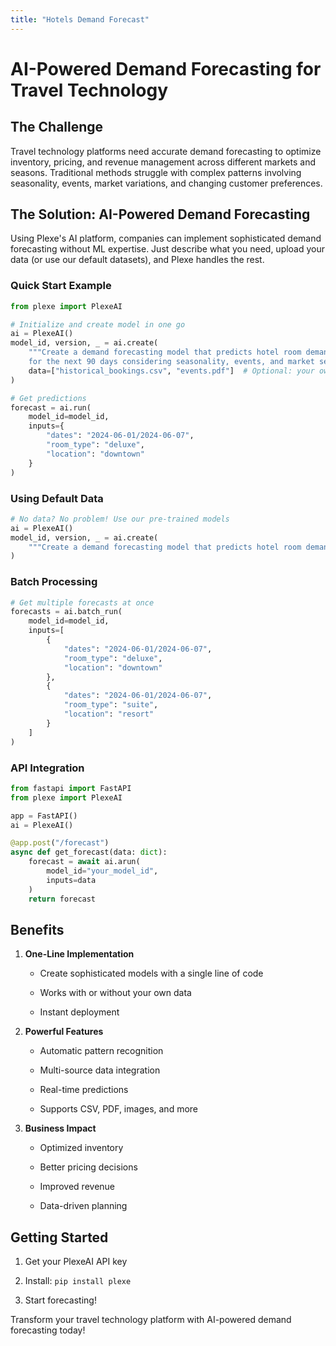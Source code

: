 ```yaml
---
title: "Hotels Demand Forecast"
---
```


# AI-Powered Demand Forecasting for Travel Technology

## The Challenge

Travel technology platforms need accurate demand forecasting to optimize inventory, pricing, and revenue management across different markets and seasons. Traditional methods struggle with complex patterns involving seasonality, events, market variations, and changing customer preferences.

## The Solution: AI-Powered Demand Forecasting

Using Plexe's AI platform, companies can implement sophisticated demand forecasting without ML expertise. Just describe what you need, upload your data (or use our default datasets), and Plexe handles the rest.

### Quick Start Example

```python
from plexe import PlexeAI

# Initialize and create model in one go
ai = PlexeAI()
model_id, version, _ = ai.create(
    """Create a demand forecasting model that predicts hotel room demand 
    for the next 90 days considering seasonality, events, and market segments.""",
    data=["historical_bookings.csv", "events.pdf"]  # Optional: your own data
)

# Get predictions
forecast = ai.run(
    model_id=model_id,
    inputs={
        "dates": "2024-06-01/2024-06-07",
        "room_type": "deluxe",
        "location": "downtown"
    }
)
```

### Using Default Data

```python
# No data? No problem! Use our pre-trained models
ai = PlexeAI()
model_id, version, _ = ai.create(
    """Create a demand forecasting model that predicts hotel room demand."""
)
```

### Batch Processing

```python
# Get multiple forecasts at once
forecasts = ai.batch_run(
    model_id=model_id,
    inputs=[
        {
            "dates": "2024-06-01/2024-06-07",
            "room_type": "deluxe",
            "location": "downtown"
        },
        {
            "dates": "2024-06-01/2024-06-07",
            "room_type": "suite",
            "location": "resort"
        }
    ]
)
```

### API Integration

```python
from fastapi import FastAPI
from plexe import PlexeAI

app = FastAPI()
ai = PlexeAI()

@app.post("/forecast")
async def get_forecast(data: dict):
    forecast = await ai.arun(
        model_id="your_model_id",
        inputs=data
    )
    return forecast
```

## Benefits

1. **One-Line Implementation**

   * Create sophisticated models with a single line of code

   * Works with or without your own data

   * Instant deployment

2. **Powerful Features**

   * Automatic pattern recognition

   * Multi-source data integration

   * Real-time predictions

   * Supports CSV, PDF, images, and more

3. **Business Impact**

   * Optimized inventory

   * Better pricing decisions

   * Improved revenue

   * Data-driven planning

## Getting Started

1. Get your PlexeAI API key

2. Install: `pip install plexe`

3. Start forecasting!

Transform your travel technology platform with AI-powered demand forecasting today!